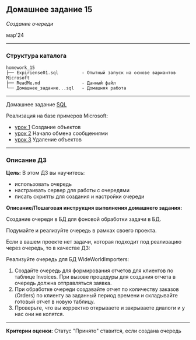 ## Домашнее задание 15
*Создание очереди*

мар'24
<hr>

### Структура каталога

```
homework_15
├── Expiriense01.sql         - Опытный запуск на основе вариантов Microsoft
├── ReadMe.md                - Данный файл
└── Домашнее_задание...sql   - Домашняя работа

```

<hr>

Домашнее задание [SQL](%C4%EE%EC%E0%F8%ED%E5%E5_%E7%E0%E4%E0%ED%E8%E5-455564-d0e31d.sql)

Реализация на базе примеров Microsoft:
- [урок 1](https://learn.microsoft.com/ru-ru/sql/database-engine/service-broker/lesson-1-creating-the-conversation-objects?view=sql-server-linux-ver15) Создание объектов
- [урок 2](https://learn.microsoft.com/ru-ru/sql/database-engine/service-broker/lesson-2-beginning-a-conversation-and-transmitting-messages?view=sql-server-linux-ver15) Начало обмена сообщениями
- [урок 3](https://learn.microsoft.com/ru-ru/sql/database-engine/service-broker/lesson-3-dropping-the-conversation-objects?view=sql-server-linux-ver15) Удаление объектов

<hr>

### Описание ДЗ

**Цель:**
В этом ДЗ вы научитесь:

- использовать очередь
- настраивать сервер для работы с очередями
- писать скрипты для создания и настройки очереди

**Описание/Пошаговая инструкция выполнения домашнего задания:**

Создание очереди в БД для фоновой обработки задачи в БД.

Подумайте и реализуйте очередь в рамках своего проекта.

Если в вашем проекте нет задачи, которая подходит под реализацию через очередь, то в качестве ДЗ:

Реализуйте очередь для БД WideWorldImporters:
1. Создайте очередь для формирования отчетов для клиентов по таблице Invoices. При вызове процедуры для создания отчета в очередь должна отправляться заявка.
2. При обработке очереди создавайте отчет по количеству заказов (Orders) по клиенту за заданный период времени и складывайте готовый отчет в новую таблицу.
3. Проверьте, что вы корректно открываете и закрываете диалоги и у нас они не копятся.

<hr>

**Критерии оценки:** Статус "Принято" ставится, если создана очередь
